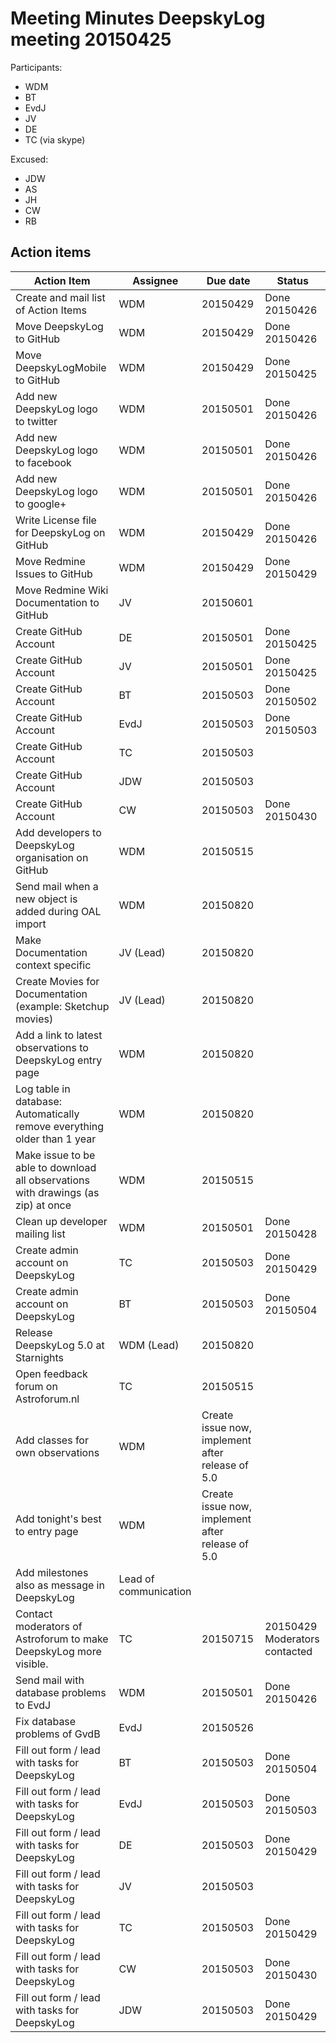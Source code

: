# Meeting Minutes DeepskyLog meeting 20150425

Participants:
+ WDM
+ BT
+ EvdJ
+ JV
+ DE
+ TC (via skype)

Excused: 
+ JDW
+ AS
+ JH
+ CW
+ RB

## Action items

| Action Item | Assignee | Due date | Status |
| ----------- | -------- | -------- | ------ |
| Create and mail list of Action Items | WDM | 20150429 | Done 20150426 |
| Move DeepskyLog to GitHub | WDM | 20150429 | Done 20150426 |
| Move DeepskyLogMobile to GitHub | WDM | 20150429 | Done 20150425 |
| Add new DeepskyLog logo to twitter | WDM | 20150501 | Done 20150426 |
| Add new DeepskyLog logo to facebook | WDM | 20150501 | Done 20150426 |
| Add new DeepskyLog logo to google+ | WDM | 20150501 | Done 20150426 |
| Write License file for DeepskyLog on GitHub | WDM | 20150429 | Done 20150426 |
| Move Redmine Issues to GitHub | WDM | 20150429 | Done 20150429 |
| Move Redmine Wiki Documentation to GitHub | JV | 20150601 | |
| Create GitHub Account | DE | 20150501 | Done 20150425 |
| Create GitHub Account | JV | 20150501 | Done 20150425 |
| Create GitHub Account | BT | 20150503 | Done 20150502 |
| Create GitHub Account | EvdJ | 20150503 | Done 20150503 |
| Create GitHub Account | TC | 20150503 | |
| Create GitHub Account | JDW | 20150503 | |
| Create GitHub Account | CW | 20150503 | Done 20150430 |
| Add developers to DeepskyLog organisation on GitHub | WDM | 20150515 | |
| Send mail when a new object is added during OAL import | WDM | 20150820 | |
| Make Documentation context specific | JV (Lead) | 20150820 | |
| Create Movies for Documentation (example: Sketchup movies) | JV (Lead) | 20150820 | |
| Add a link to latest observations to DeepskyLog entry page | WDM | 20150820 | |
| Log table in database: Automatically remove everything older than 1 year | WDM | 20150820 | |
| Make issue to be able to download all observations with drawings (as zip) at once | WDM | 20150515 | |
| Clean up developer mailing list | WDM | 20150501 | Done 20150428 |
| Create admin account on DeepskyLog | TC | 20150503 | Done 20150429 |
| Create admin account on DeepskyLog | BT | 20150503 | Done 20150504 |
| Release DeepskyLog 5.0 at Starnights | WDM (Lead) | 20150820 | |
| Open feedback forum on Astroforum.nl | TC | 20150515 | |
| Add classes for own observations | WDM | Create issue now, implement after release of 5.0 | |
| Add tonight's best to entry page | WDM | Create issue now, implement after release of 5.0 | |
| Add milestones also as message in DeepskyLog | Lead of communication | | |
| Contact moderators of Astroforum to make DeepskyLog more visible. | TC | 20150715 | 20150429 Moderators contacted |
| Send mail with database problems to EvdJ | WDM | 20150501 | Done 20150426 |
| Fix database problems of GvdB | EvdJ | 20150526 | |
| Fill out form / lead with tasks for DeepskyLog | BT | 20150503 | Done 20150504 |
| Fill out form / lead with tasks for DeepskyLog | EvdJ | 20150503 | Done 20150503 |
| Fill out form / lead with tasks for DeepskyLog | DE | 20150503 | Done 20150429 |
| Fill out form / lead with tasks for DeepskyLog | JV | 20150503 | |
| Fill out form / lead with tasks for DeepskyLog | TC | 20150503 | Done 20150429 |
| Fill out form / lead with tasks for DeepskyLog | CW | 20150503 | Done 20150430 |
| Fill out form / lead with tasks for DeepskyLog | JDW | 20150503 | Done 20150429 |
